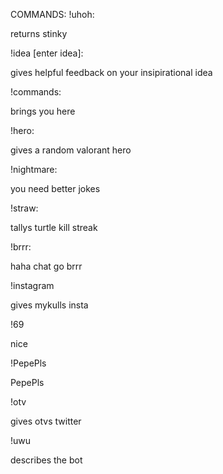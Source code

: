 COMMANDS:
!uhoh:

returns stinky

!idea [enter idea]:

gives helpful feedback on your insipirational idea


!commands:

brings you here

!hero:

gives a random valorant hero

!nightmare:

you need better jokes

!straw:

tallys turtle kill streak

!brrr:

haha chat go brrr


!instagram

gives mykulls insta

!69

nice

!PepePls

PepePls

!otv

gives otvs twitter

!uwu

describes the bot


